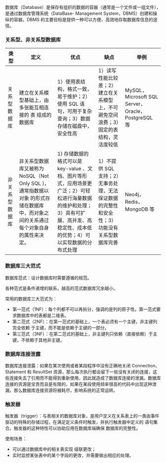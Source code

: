 数据库（Database）是保存有组织的数据的容器（通常是一个文件或一组文件），是通过数据库管理系统（DataBase- Management System，DBMS）创建和操纵的容器。DBMS 的主要目标是提供一种可以方便、高效地存取数据库信息的途径。

### 关系型、非关系型数据库

| 类型 | 定义 | 优点 | 缺点 | 举例 |
| ---- | ---- | ---- | ---- | ---- |
| 关系型数据库 | 建立在关系模型基础上，由多张能互相连接的 表 组成的数据库 | 1）使用表结构，格式一致，易于维护；2）使用 SQL 语句，可用于复杂查询；3）数据存储在磁盘中，安全性高 | 1）读写性能比较差；2）建立在关系模型上，不可避免空间浪费；3）固定的表结构，灵活度较低 | MySQL，Microsoft SQL Server，Oracle，PostgreSQL 等 |
| 非关系型数据库 | 非关系型数据库又被称为 NoSQL（Not Only SQL )，通常指数据以 对象 的形式存储在数据库中，而对象之间的关系通过每个对象自身的属性来决定。 | 1) 存储数据的格式可以是 key-value 、文档、图片等形式，应用场景更广泛；2）可轻松进行海量数据的维护和处理；3）具有可扩展、高并发、高稳定性、成本低的优势；4）可以实现数据的分布式处理 | 1）不提供 SQL 支持；2）无事务处理，无法保证数据的完整性和安全性；3）功能没有关系型数据库完善 | Neo4j，Redis，MongoDB 等 |

### 数据库三大范式

数据库范式：设计数据库时需要遵循的规范。

各种范式是条件递增的联系，越高的范式数据库冗余越小。

常用的数据库三大范式为：

- 第一范式（1NF）：每个列都不可以再拆分，强调的是列的原子性。第一范式要求数据库中的表都是二维表。
- 第二范式（2NF）：在第一范式的基础上，一个表必须有一个主键，非主键列 完全依赖 于主键，而不能是依赖于主键的一部分。
- 第三范式（3NF）：在第二范式的基础上，非主键列只依赖（直接依赖）于主键，不依赖于其他非主键。

### 数据库连接泄露

数据库连接泄露：如果在某次使用或者某段程序中没有正确地关闭 Connection、Statement 和 ResultSet 资源，那么每次执行都会留下一些没有关闭的连接，这些连接失去了引用而不能得到重新使用，因此就造成了数据库连接的泄漏。数据库连接的资源是宝贵而且是有限的，如果在某段使用频率很高的代码中出现这种泄漏，那么数据库连接资源将被耗尽，影响系统的正常运转。

### 触发器

触发器（trigger）：与表相关的数据库对象，是用户定义在关系表上的一类由事件驱动的特殊的存储过程，在满足定义条件时触发，并执行触发器中定义的 语句集合。触发器的这种特性可以协助应用在数据库端确保 数据库的完整性。

使用场景：

- 可以通过数据库中的相关表实现 级联更改；
- 实时监控某张表中的某个字段的更改，并需要做出相应的处理。